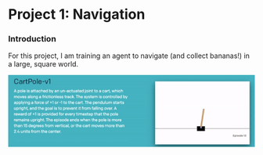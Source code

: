 # Project 1: Navigation

[image1]: cart-pole/cartpole.gif

### Introduction

For this project, I am training an agent to navigate (and collect bananas!) in a large, square world.  

![Trained Agent][image1]
